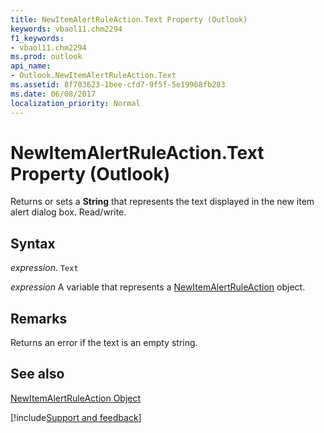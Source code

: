 ```yaml
---
title: NewItemAlertRuleAction.Text Property (Outlook)
keywords: vbaol11.chm2294
f1_keywords:
- vbaol11.chm2294
ms.prod: outlook
api_name:
- Outlook.NewItemAlertRuleAction.Text
ms.assetid: 8f703623-1bee-cfd7-9f5f-5e19968fb283
ms.date: 06/08/2017
localization_priority: Normal
---
```



# NewItemAlertRuleAction.Text Property (Outlook)

Returns or sets a  **String** that represents the text displayed in the new item alert dialog box. Read/write.


## Syntax

_expression_. `Text`

_expression_ A variable that represents a [NewItemAlertRuleAction](./Outlook.NewItemAlertRuleAction.md) object.


## Remarks

Returns an error if the text is an empty string.


## See also


[NewItemAlertRuleAction Object](Outlook.NewItemAlertRuleAction.md)

[!include[Support and feedback](~/includes/feedback-boilerplate.md)]